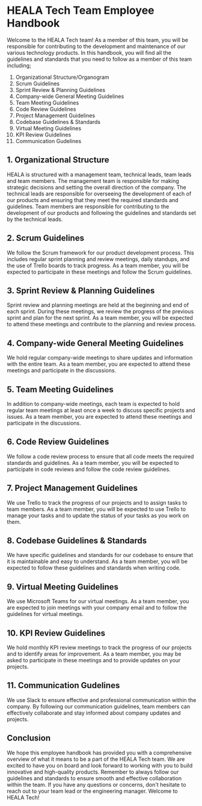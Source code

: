 # HEALA Tech Team Employee Handbook

Welcome to the HEALA Tech team! As a member of this team, you will be responsible for contributing to the development and maintenance of our various technology products. In this handbook, you will find all the guidelines and standards that you need to follow as a member of this team including; 

<ol>
    <li>Organizational Structure/Organogram</li>
    <li>Scrum Guidelines</li>
    <li>Sprint Review & Planning Guidelines</li>
    <li>Company-wide General Meeting Guidelines</li>
    <li>Team Meeting Guidelines</li>
    <li>Code Review Guidelines</li>
    <li>Project Management Guidelines</li>
    <li>Codebase Guidelines & Standards</li>
    <li>Virtual Meeting Guidelines</li>
    <li>KPI Review Guidelines</li>
    <li>Communication Gudelines</li>
</ol>


## 1. Organizational Structure

HEALA is structured with a management team, technical leads, team leads and team members. The management team is responsible for making strategic decisions and setting the overall direction of the company. The technical leads are responsible for overseeing the development of each of our products and ensuring that they meet the required standards and guidelines. Team members are responsible for contributing to the development of our products and following the guidelines and standards set by the technical leads.


## 2. Scrum Guidelines

We follow the Scrum framework for our product development process. This includes regular sprint planning and review meetings, daily standups, and the use of Trello boards to track progress. As a team member, you will be expected to participate in these meetings and follow the Scrum guidelines.

## 3. Sprint Review & Planning Guidelines

Sprint review and planning meetings are held at the beginning and end of each sprint. During these meetings, we review the progress of the previous sprint and plan for the next sprint. As a team member, you will be expected to attend these meetings and contribute to the planning and review process.

## 4. Company-wide General Meeting Guidelines

We hold regular company-wide meetings to share updates and information with the entire team. As a team member, you are expected to attend these meetings and participate in the discussions.

## 5. Team Meeting Guidelines

In addition to company-wide meetings, each team is expected to hold regular team meetings at least once a week to discuss specific projects and issues. As a team member, you are expected to attend these meetings and participate in the discussions.

## 6. Code Review Guidelines

We follow a code review process to ensure that all code meets the required standards and guidelines. As a team member, you will be expected to participate in code reviews and follow the code review guidelines.

## 7. Project Management Guidelines

We use Trello to track the progress of our projects and to assign tasks to team members. As a team member, you will be expected to use Trello to manage your tasks and to update the status of your tasks as you work on them.

## 8. Codebase Guidelines & Standards

We have specific guidelines and standards for our codebase to ensure that it is maintainable and easy to understand. As a team member, you will be expected to follow these guidelines and standards when writing code.

## 9. Virtual Meeting Guidelines

We use Microsoft Teams for our virtual meetings. As a team member, you are expected to join meetings with your company email and to follow the guidelines for virtual meetings.

## 10. KPI Review Guidelines

We hold monthly KPI review meetings to track the progress of our projects and to identify areas for improvement. As a team member, you may be asked to participate in these meetings and to provide updates on your projects.

## 11. Communication Gudelines

We use Slack to ensure effective and professional communication within the company. By following our communication guidelines, team members can effectively collaborate and stay informed about company updates and projects.

## Conclusion

We hope this employee handbook has provided you with a comprehensive overview of what it means to be a part of the HEALA Tech team. We are excited to have you on board and look forward to working with you to build innovative and high-quality products. Remember to always follow our guidelines and standards to ensure smooth and effective collaboration within the team. If you have any questions or concerns, don't hesitate to reach out to your team lead or the engineering manager. Welcome to HEALA Tech!
